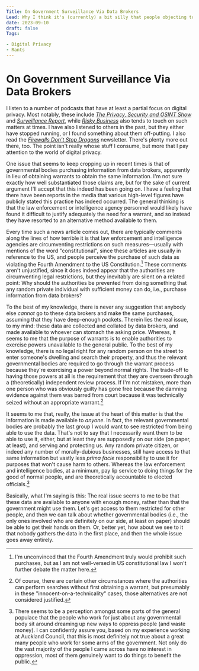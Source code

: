 ```yaml
---
Title: On Government Surveillance Via Data Brokers
Lead: Why I think it's (currently) a bit silly that people objecting to governments buying data from brokers instead of obtaining warrants
date: 2023-09-10
draft: false
Tags:

- Digital Privacy
- Rants
---
```


# On Government Surveillance Via Data Brokers

I listen to a number of podcasts that have at least a partial focus on digital privacy.  Most notably, these include [_The Privacy, Security and OSINT Show_](https://inteltechniques.com/podcast.html) and [_Surveillance Report_](https://surveillancereport.tech/), while [_Risky Business_](https://risky.biz/netcasts/risky-business/) also tends to touch on such matters at times.  I have also listened to others in the past, but they either have stopped running, or I found something about them off-putting.  I also read the [_Firewalls Don't Stop Dragons_](https://firewallsdontstopdragons.com/newsletter/) newsletter.  There's plenty more out there, too.  The point isn't really whose stuff I consume, but more that I pay attention to the world of digital privacy.

One issue that seems to keep cropping up in recent times is that of governmental bodies purchasing information from data brokers, apparently in lieu of obtaining warrants to obtain the same information.  I'm not sure exactly how well substantiated those claims are, but for the sake of current argument I'll accept that this indeed has been going on.  I have a feeling that there have been reports in the media that various high-level figures have publicly stated this practice has indeed occurred.  The general thinking is that the law enforcement or intelligence agency personnel would likely have found it difficult to justify adequately the need for a warrant, and so instead they have resorted to an alternative method available to them.

Every time such a news article comes out, there are typically comments along the lines of how terrible it is that law enforcement and intelligence agencies are circumventing restrictions on such measures—usually with mentions of the word "constitutional", since these articles are usually in reference to the US, and people perceive the purchase of such data as violating the Fourth Amendment to the US Constitution.[^fourthamendment]  These comments aren't unjustified, since it does indeed appear that the authorities are circumventing legal restrictions, but they inevitably are silent on a related point:  Why should the authorities be prevented from doing something that any random private individual with sufficient money can do, i.e., purchase information from data brokers?

[^fourthamendment]:  I'm unconvinced that the Fourth Amendment truly would prohibit such purchases, but as I am not well-versed in US constitutional law I won't further debate the matter here.

To the best of my knowledge, there is never any suggestion that anybody else _cannot_ go to these data brokers and make the same purchases, assuming that they have deep-enough pockets.  Therein lies the real issue, to my mind:  these data are collected and collated by data brokers, and made available to whoever can stomach the asking price.  Whereas, it seems to me that the purpose of warrants is to enable authorities to exercise powers unavailable to the general public.  To the best of my knowledge, there is no legal right for any random person on the street to enter someone's dwelling and search their property, and thus the relevant governmental bodies are required to go through the warrant process because they're exercising a power beyond normal rights.  The trade-off to having those powers at all is the requirement that they are overseen through a (theoretically) independent review process.  If I'm not mistaken, more than one person who was obviously guilty has gone free because the damning evidence against them was barred from court because it was technically seized without an appropriate warrant.[^nowarrantsearch]

[^nowarrantsearch]:  Of course, there are certain other circumstances where the authorities can perform searches without first obtaining a warrant, but presumably in these "innocent-on-a-technicality" cases, those alternatives are not considered justified.

It seems to me that, really, the issue at the heart of this matter is that the information is made available to _anyone_.  In fact, the relevant governmental bodies are probably the last group I would want to see restricted from being able to use the data.  That's not to say that I necessarily want them to be able to use it, either, but at least they are supposedly on our side (on paper, at least), and serving and protecting us.  Any random private citizen, or indeed any number of morally-dubious businesses, still have access to that same information but vastly less _prima facie_ responsibility to use it for purposes that won't cause harm to others.  Whereas the law enforcement and intelligence bodies, at a minimum, pay lip service to doing things for the good of normal people, and are theoretically accountable to elected officials.[^lipservice]

[^lipservice]:  There seems to be a perception amongst some parts of the general populace that the people who work for just about any governmental body sit around dreaming up new ways to oppress people (and waste money).  I can confidently assure you, based on my experience working at Auckland Council, that this is most definitely not true about a great many people who work for some arms of the government.  Not only do the vast majority of the people I came across have no interest in oppression, most of them genuinely want to do things to benefit the public.

Basically, what I'm saying is this:  The real issue seems to me to be that these data are available to anyone with enough money, rather than that the government might use them.  Let's get access to them restricted for other people, and then we can talk about whether governmental bodies (i.e., the only ones involved who are definitely on our side, at least on paper) should be able to get their hands on them.  Or, better yet, how about we see to it that nobody gathers the data in the first place, and then the whole issue goes away entirely.